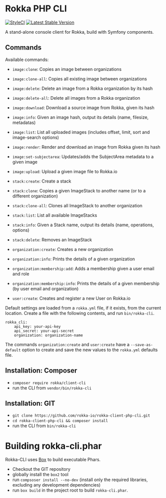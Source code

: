 # Rokka PHP CLI

[![StyleCI](https://styleci.io/repos/54209439/shield)](https://styleci.io/repos/54209439)
[![Latest Stable Version](https://poser.pugx.org/rokka/client-cli/version.png)](https://packagist.org/packages/rokka/client-cli)

A stand-alone console client for Rokka, build with Symfony components.

## Commands

Available commands:

 * `image:clone`: Copies an image between organizations
 * `image:clone-all`: Copies all existing image between organizations
 * `image:delete`: Delete an image from a Rokka organization by its hash
 * `image:delete-all`: Delete all images from a Rokka organization
 * `image:download`: Download a source image from Rokka, given its hash
 * `image:info`: Given an image hash, output its details (name, filesize, metadatas)
 * `image:list`: List all uploaded images (includes offset, limit, sort and image-search options)
 * `image:render`: Render and download an image from Rokka given its hash
 * `image:set-subjectarea`: Updates/adds the SubjectArea metadata to a given image
 * `image:upload`: Upload a given image file to Rokka.io

 * `stack:create`: Create a stack
 * `stack:clone`: Copies a given ImageStack to another name (or to a different organization)
 * `stack:clone-all`: Clones all ImageStack to another organization
 * `stack:list`: List all available ImageStacks
 * `stack:info`: Given a Stack name, output its details (name, operations, options)
 * `stack:delete`: Removes an ImageStack

 * `organization:create`: Creates a new organization
 * `organization:info`: Prints the details of a given organization
 * `organization:membership:add`: Adds a membership given a user email and role
 * `organization:membership:info`: Prints the details of a given membership (by user email and organization)

 * `user:create`: Creates and register a new User on Rokka.io

Default settings are loaded from a `rokka.yml` file, if it exists, from the current location.
Create a file with the following contents, and run `bin/rokka-cli`.

```
rokka_cli:
    api_key: your-api-key
    api_secret: your-api-secret
    organization: organization-name
```

The commands `organization:create` and `user:create` have a `--save-as-default` option to create and save
the new values to the `rokka.yml` defaults file.

## Installation: Composer

 - `composer require rokka/client-cli`
 - run the CLI from `vendor/bin/rokka-cli`

## Installation: GIT

 - `git clone https://github.com/rokka-io/rokka-client-php-cli.git`
 - `cd rokka-client-php-cli && composer install`
 - run the CLI from `bin/rokka-cli`

# Building rokka-cli.phar

Rokka-CLI uses [Box](http://box-project.github.io/box2/) to build executable Phars.

 - Checkout the GIT repository
 - globally install the `box2` tool
 - run `compsoser install --no-dev` (install only the required libraries, excluding any development dependencies)
 - run `box build` in the project root to build `rokka-cli.phar`.

